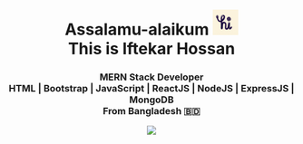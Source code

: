 <h1 align="center">
    Assalamu-alaikum  <a href="#"><img src="hi.gif" width="45px" height="45px"/> <br> </a> This is Iftekar Hossan
  </h1>
  
  <h3 align="center"> MERN Stack Developer <br>  HTML | Bootstrap | JavaScript | ReactJS | NodeJS | ExpressJS | MongoDB <br/>From Bangladesh 🇧🇩</h3>
  

  
  
  
  
  <div align="center">
    <a href="#"><img src="https://media.giphy.com/media/vmGjjH1XOjViEfbBfZ/giphy.gif" width="128"></a>
  </div>
  

  
  

